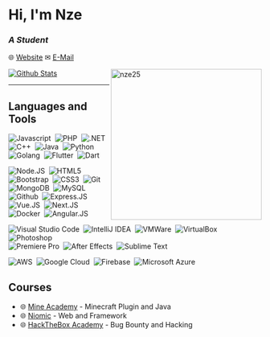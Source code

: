 # Hi, I'm Nze
### *A Student*

🌐 [Website](https://nze.estrium.net)
✉ [E-Mail](https://nze.estrium.net)

[![Github Stats](https://github-readme-stats-five-pied-54.vercel.app/api?username=nze25&show_icons=true&locale=en)](https://github.com/anuraghazra/github-readme-stats)
<img src="https://github-readme-stats-five-pied-54.vercel.app/api/top-langs?username=nze25&show_icons=true&locale=en&langs_count=10" align="right" alt="nze25" width="300px" />

---

## Languages and Tools

![Javascript](https://img.shields.io/badge/-Javascript-blue?style=flat&logo=javascript)&nbsp;
![PHP](https://img.shields.io/badge/-PHP-blue?style=flat&logo=php)&nbsp;
![.NET](https://img.shields.io/badge/-.NET-blue?style=flat&logo=dotnet)&nbsp;
![C++](https://img.shields.io/badge/-C++-blue?style=flat&logo=cplusplus)&nbsp;
![Java](https://img.shields.io/badge/-Java-blue?style=flat&logo=java)&nbsp;
![Python](https://img.shields.io/badge/-Python-blue?style=flat&logo=python)&nbsp;
![Golang](https://img.shields.io/badge/-Golang-blue?style=flat&logo=go)&nbsp;
![Flutter](https://img.shields.io/badge/-Flutter-blue?style=flat&logo=flutter)&nbsp;
![Dart](https://img.shields.io/badge/-Dart-blue?style=flat&logo=dart)&nbsp;

![Node.JS](https://img.shields.io/badge/-Node.JS-blue?style=flat&logo=node.js)&nbsp;
![HTML5](https://img.shields.io/badge/-HTML5-blue?style=flat&logo=html5)&nbsp;  
![Bootstrap](https://img.shields.io/badge/-Bootstrap-blue?style=flat&logo=bootstrap)&nbsp;
![CSS3](https://img.shields.io/badge/-CSS3-blue?style=flat&logo=css3&logoColor=039be5)&nbsp;
![Git](https://img.shields.io/badge/-Git-blue?style=flat&logo=git)&nbsp;
![MongoDB](https://img.shields.io/badge/-MongoDB-blue?style=flat&logo=mongodb)&nbsp;
![MySQL](https://img.shields.io/badge/-MySQL-blue?style=flat&logo=mysql)&nbsp;
![Github](https://img.shields.io/badge/-Github-blue?style=flat&logo=github)&nbsp;
![Express.JS](https://img.shields.io/badge/-Express-blue?style=flat&logo=express)&nbsp;
![Vue.JS](https://img.shields.io/badge/-Vue-blue?style=flat&logo=vuedotjs)&nbsp;
![Next.JS](https://img.shields.io/badge/-NextJS-blue?style=flat&logo=nextdotjs)&nbsp;
![Docker](https://img.shields.io/badge/-Docker-blue?style=flat&logo=docker)&nbsp;
![Angular.JS](https://img.shields.io/badge/-Angular-blue?style=flat&logo=angular)&nbsp;

![Visual Studio Code](https://img.shields.io/badge/-Visual%20Studio%20Code-blue?style=flat&logo=visualstudiocode)&nbsp;
![IntelliJ IDEA](https://img.shields.io/badge/-IntelliJ%20IDEA-blue?style=flat&logo=intellijidea)&nbsp;
![VMWare](https://img.shields.io/badge/-VMWare-blue?style=flat&logo=vmware)&nbsp;
![VirtualBox](https://img.shields.io/badge/-VirtualBox-blue?style=flat&logo=virtualbox)&nbsp;
![Photoshop](https://img.shields.io/badge/-Photoshop-blue?style=flat&logo=adobephotoshop)&nbsp;  
![Premiere Pro](https://img.shields.io/badge/-Premiere%20Pro-blue?style=flat&logo=adobepremierepro)&nbsp;
![After Effects](https://img.shields.io/badge/-Adobe%20After%20Effects-blue?style=flat&logo=adobeaftereffects)&nbsp;
![Sublime Text](https://img.shields.io/badge/-Sublime%20Text-blue?style=flat&logo=sublimetext)&nbsp;

![AWS](https://img.shields.io/badge/-AWS-blue?style=flat&logo=amazonaws)&nbsp;
![Google Cloud](https://img.shields.io/badge/-Google%20Cloud-blue?style=flat&logo=googlecloud)&nbsp;
![Firebase](https://img.shields.io/badge/-Firebase-blue?style=flat&logo=firebase)&nbsp;
![Microsoft Azure](https://img.shields.io/badge/-Microsoft%20Azure-blue?style=flat&logo=microsoftazure)&nbsp;

## Courses

- 🌐 [Mine Academy](https://mineacademy.org) - Minecraft Plugin and Java
- 🌐 [Niomic](https://niomic.id/) - Web and Framework
- 🌐 [HackTheBox Academy](https://academy.hackthebox.com/) - Bug Bounty and Hacking
